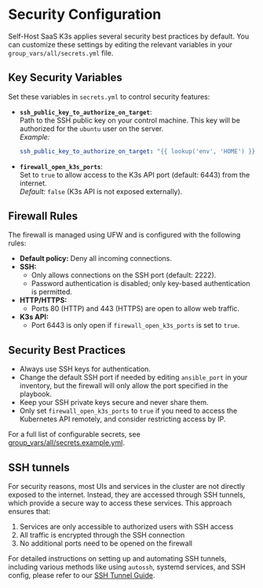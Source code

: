 # Security Configuration

Self-Host SaaS K3s applies several security best practices by default. You can customize these settings by editing the relevant variables in your `group_vars/all/secrets.yml` file.

## Key Security Variables

Set these variables in `secrets.yml` to control security features:

- **`ssh_public_key_to_authorize_on_target`**:  
  Path to the SSH public key on your control machine. This key will be authorized for the `ubuntu` user on the server.  
  _Example:_  
  ```yaml
  ssh_public_key_to_authorize_on_target: "{{ lookup('env', 'HOME') }}/.ssh/id_rsa.pub"
  ```

- **`firewall_open_k3s_ports`**:  
  Set to `true` to allow access to the K3s API port (default: 6443) from the internet.  
  _Default:_ `false` (K3s API is not exposed externally).

## Firewall Rules

The firewall is managed using UFW and is configured with the following rules:

- **Default policy:** Deny all incoming connections.
- **SSH:**  
  - Only allows connections on the SSH port (default: 2222).
  - Password authentication is disabled; only key-based authentication is permitted.
- **HTTP/HTTPS:**  
  - Ports 80 (HTTP) and 443 (HTTPS) are open to allow web traffic.
- **K3s API:**  
  - Port 6443 is only open if `firewall_open_k3s_ports` is set to `true`.

## Security Best Practices

- Always use SSH keys for authentication.
- Change the default SSH port if needed by editing `ansible_port` in your inventory, but the firewall will only allow the port specified in the playbook.
- Keep your SSH private keys secure and never share them.
- Only set `firewall_open_k3s_ports` to `true` if you need to access the Kubernetes API remotely, and consider restricting access by IP.

For a full list of configurable secrets, see [group_vars/all/secrets.example.yml](https://github.com/humansoftware/self-host-saas-k3s/blob/main/group_vars/all/secrets.example.yml).

## SSH tunnels

For security reasons, most UIs and services in the cluster are not directly exposed to the internet. Instead, they are accessed through SSH tunnels, which provide a secure way to access these services. This approach ensures that:

1. Services are only accessible to authorized users with SSH access
2. All traffic is encrypted through the SSH connection
3. No additional ports need to be opened on the firewall

For detailed instructions on setting up and automating SSH tunnels, including various methods like using `autossh`, systemd services, and SSH config, please refer to our [SSH Tunnel Guide](ssh-tunnel.md).